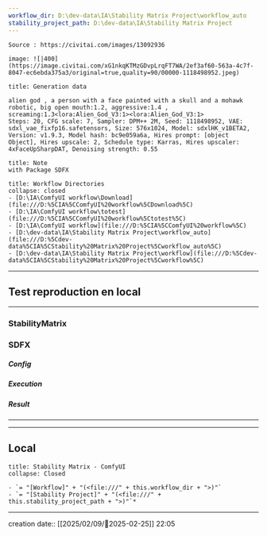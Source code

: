 ```yaml
---
workflow_dir: D:\dev-data\IA\Stability Matrix Project\workflow_auto
stability_project_path: D:\dev-data\IA\Stability Matrix Project
---
```

````ad-tip
Source : https://civitai.com/images/13092936

image: ![|400](https://image.civitai.com/xG1nkqKTMzGDvpLrqFT7WA/2ef3af60-563a-4c7f-8047-ec6ebda375a3/original=true,quality=90/00000-1118498952.jpeg)

````

````ad-quote
title: Generation data

alien god , a person with a face painted with a skull and a mohawk robotic, big open mouth:1.2, aggressive:1.4 , screaming:1.3<lora:Alien_God_V3:1><lora:Alien_God_V3:1>
Steps: 20, CFG scale: 7, Sampler: DPM++ 2M, Seed: 1118498952, VAE: sdxl_vae_fixfp16.safetensors, Size: 576x1024, Model: sdxlHK_v1BETA2, Version: v1.9.3, Model hash: bc9e059a6a, Hires prompt: [object Object], Hires upscale: 2, Schedule type: Karras, Hires upscaler: 4xFaceUpSharpDAT, Denoising strength: 0.55 

````

````ad-note
title: Note
with Package SDFX 

````
```ad-info
title: Workflow Directories
collapse: closed
- [D:\IA\ComfyUI workflow\Download](file:///D:%5CIA%5CComfyUI%20workflow%5CDownload%5C)
- [D:\IA\ComfyUI workflow\totest](file:///D:%5CIA%5CComfyUI%20workflow%5Ctotest%5C)
- [D:\IA\ComfyUI workflow](file:///D:%5CIA%5CComfyUI%20workflow%5C)
- [D:\dev-data\IA\Stability Matrix Project\workflow_auto](file:///D:%5Cdev-data%5CIA%5CStability%20Matrix%20Project%5Cworkflow_auto%5C)
- [D:\dev-data\IA\Stability Matrix Project\workflow](file:///D:%5Cdev-data%5CIA%5CStability%20Matrix%20Project%5Cworkflow%5C)
```



---

## Test reproduction en local

---
### StabilityMatrix 

### SDFX 
##### Config
##### Execution
##### Result


---


---
## Local

```ad-tip
title: Stability Matrix - ComfyUI
collapse: Closed

- `= "[Workflow]" + "(<file:///" + this.workflow_dir + ">)"`
- `= "[Stability Project]" + "(<file:///" + this.stability_project_path + ">)"`*
```

---
creation date:: [[2025/02/09/📒2025-02-25]]  22:05


